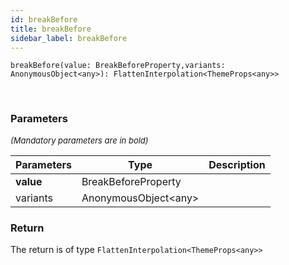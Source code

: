 ```yaml
---
id: breakBefore
title: breakBefore
sidebar_label: breakBefore
---
```


```tsx
breakBefore(value: BreakBeforeProperty,variants: AnonymousObject<any>): FlattenInterpolation<ThemeProps<any>>
```
<br/>



### Parameters

<font size="2"><i>(Mandatory parameters are in bold)</i></font>

| Parameters | Type | Description |
| --------- | ---- | ----------- |
| **value** | BreakBeforeProperty |  |
| variants | AnonymousObject<any\> |  |


### Return



The return is of type <code>FlattenInterpolation<ThemeProps<any\>\></code>